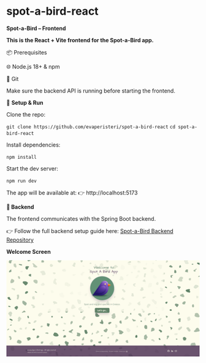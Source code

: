 # spot-a-bird-react

**Spot-a-Bird – Frontend**

**This is the React + Vite frontend for the Spot-a-Bird app.**

📦 Prerequisites

🌐 Node.js 18+ & npm

🌱 Git

Make sure the backend API is running before starting the frontend.

🚀 **Setup & Run**

Clone the repo:

`git clone https://github.com/evaperisteri/spot-a-bird-react`
`cd spot-a-bird-react`

Install dependencies:

`npm install`

Start the dev server:

`npm run dev`

The app will be available at:
👉 http://localhost:5173

**🔗 Backend**

The frontend communicates with the Spring Boot backend.

👉 Follow the full backend setup guide here:
[Spot-a-Bird Backend Repository](https://github.com/evaperisteri/spot-a-bird-app)

**Welcome Screen**

![welcome screen](screenshots/img2.png)
